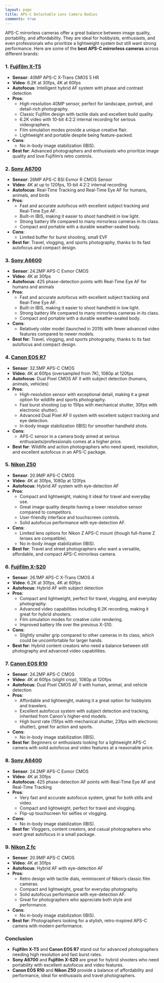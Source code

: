 ```yaml
---
layout: page
title: APS-C Detachable Lens Camera Bodies
comments: true
---
```


APS-C mirrorless cameras offer a great balance between image quality, portability, and affordability. They are ideal for hobbyists, enthusiasts, and even professionals who prioritize a lightweight system but still want strong performance. Here are some of the **best APS-C mirrorless cameras** across different brands:

### 1. [Fujifilm X-T5](https://www.amazon.com/Fujifilm-X-T5-Mirrorless-Digital-Camera/dp/B0BK2P7DMG?crid=1VOQIRLM1II8P&dib=eyJ2IjoiMSJ9.cT3iTZSwv9SG6aWkZsLF1ULAlKb0PtUfNOrE5fjdm4k6W8A2xIRYZaT-BV9GOcSyvRMHjUMxoZlx6eC8VKvYe5FGFUIvQu5i8_qUwSoWB4c8jqmW4o0V4S74y8FFB6B62DJTaXzJYNwBgAu8Mc1JchbrdF-QUfJbgraoOf2neS54WZXpUojTS9eYIptwpTPGer8WfVmJTmHU_7l3ewWypdnt0-UGZvb8RB-rknm3Y4U.-8ncvPZ9-7-VItPfZpAQWHYiGYpCyvORVOsJp3D3Xwc&dib_tag=se&keywords=fujifilm%2Bx-t5&qid=1729049235&sprefix=Fujifilm%2BX-T%2Caps%2C247&sr=8-2&ufe=app_do%3Aamzn1.fos.1740e8b9-be2d-46a4-a376-9d8efb903409&th=1&linkCode=ll1&tag=rankingspea01-20&linkId=dd001695f29095b77f5ab4cc0600875e&language=en_US&ref_=as_li_ss_tl)
- **Sensor**: 40MP APS-C X-Trans CMOS 5 HR
- **Video**: 6.2K at 30fps, 4K at 60fps
- **Autofocus**: Intelligent hybrid AF system with phase and contrast detection
- **Pros**:
  - High-resolution 40MP sensor, perfect for landscape, portrait, and detail-rich photography.
  - Classic Fujifilm design with tactile dials and excellent build quality.
  - 6.2K video with 10-bit 4:2:2 internal recording for serious videographers.
  - Film simulation modes provide a unique creative flair.
  - Lightweight and portable despite being feature-packed.
- **Cons**:
  - No in-body image stabilization (IBIS).
- **Best for**: Advanced photographers and enthusiasts who prioritize image quality and love Fujifilm’s retro controls.

### 2. [Sony A6700](https://www.amazon.com/Sony-Alpha-6700-Interchangeable-Recognition/dp/B0CBN8Y77Z?crid=2EMTMVLM0MVGY&dib=eyJ2IjoiMSJ9.D4A1PdNDx7syI6PhhEp3pgthMMWB4fMRkKlLXAX6mnSXU3NBglwm0SFP8bSq5FjGVxC2VZIIaxDapfjVT8smKQj_zFLnAjeiEkBT8bF7qAiTKOjilc7C3PNMnaBgybHWmTGLkHnAOpr9WxXxbtNTB51Gu963xwDxa9xfSQUUK2LzRfrwvL8OvMpm-CzwI5dWEWIy9zAR9XpB1yUACZVE3eLjLnUT5OwQJGYq7kYZcdQ.1tZ6mCFCdKmvI2FNsgBYMrY8ynKbzx-nVCCVDYFCkiQ&dib_tag=se&keywords=sony%2Ba6700&qid=1729049535&sprefix=sony%2Ba6700%2Caps%2C168&sr=8-2&ufe=app_do%3Aamzn1.fos.1740e8b9-be2d-46a4-a376-9d8efb903409&th=1&linkCode=ll1&tag=rankingspea01-20&linkId=15df0ec7c2ee94a5c782efca4c2d31c4&language=en_US&ref_=as_li_ss_tl)
- **Sensor**: 26MP APS-C BSI Exmor R CMOS Sensor
- **Video**: 4K at up to 120fps, 10-bit 4:2:2 internal recording
- **Autofocus**: Real-Time Tracking and Real-Time Eye AF for humans, animals, and birds
- **Pros**:
  - Fast and accurate autofocus with excellent subject tracking and Real-Time Eye AF.
  - Built-in IBIS, making it easier to shoot handheld in low light.
  - Strong battery life compared to many mirrorless cameras in its class.
  - Compact and portable with a durable weather-sealed body.
- **Cons**:
  - Limited buffer for burst shooting, small EVF
- **Best for**: Travel, vlogging, and sports photography, thanks to its fast autofocus and compact design.

### 3. [Sony A6600](https://www.amazon.com/Sony-Alpha-A6600-Mirrorless-Camera/dp/B07X43B6FD?crid=1C8H4YFVY461M&dib=eyJ2IjoiMSJ9.68lNmhxU3KmWCpGiztwKxpDO5H_GoMKOrFZWNfYweCpiWrfEZCpay9nJ_mFyPY1BhnhxEa3kOUuCSIx_TxVlRhojmaQmwEKjKbqrHLTs-J_z6jwSP4PN3xIGtvNmvHXgmUbd7CU3oTk53awbOCc9EEXMepTSJ5Yo6xCNrGCUG50kqolpxI1z3-c3Lp9R97u-SBunkF4IZ1N6MNfht3P1m1jmeEsbvGh6qxDOWy8uEh4.IZzIndQ_3Var4UhrEPe1hQqlBeuZZQHA9FXpbUYuF78&dib_tag=se&keywords=sony%2Ba6600&qid=1729049318&sprefix=sony%2Ba600%2Caps%2C197&sr=8-3&ufe=app_do%3Aamzn1.fos.1740e8b9-be2d-46a4-a376-9d8efb903409&th=1&linkCode=ll1&tag=rankingspea01-20&linkId=8024ae8cc1cec6edf53d84f68ccfbd77&language=en_US&ref_=as_li_ss_tl)
- **Sensor**: 24.2MP APS-C Exmor CMOS
- **Video**: 4K at 30fps
- **Autofocus**: 425 phase-detection points with Real-Time Eye AF for humans and animals
- **Pros**:
  - Fast and accurate autofocus with excellent subject tracking and Real-Time Eye AF.
  - Built-in IBIS, making it easier to shoot handheld in low light.
  - Strong battery life compared to many mirrorless cameras in its class.
  - Compact and portable with a durable weather-sealed body.
- **Cons**:
  - Relatively older model (launched in 2019) with fewer advanced video features compared to newer models.
- **Best for**: Travel, vlogging, and sports photography, thanks to its fast autofocus and compact design.

### 4. [Canon EOS R7](https://www.amazon.com/Canon-Mirrorless-Vlogging-Processor-Detection/dp/B0B27KKNZV?crid=369UAUH9TYZOO&dib=eyJ2IjoiMSJ9.wAnYUya2nGykj6UkybXUH5tlAfX-xHW8X8ZD1Y7xUw8AR6EAPtuhsOXnlrZQP0fPkDU3HujK2uPD4qm7hZJ0QsX_iePLJBZXRY3HFbCpVOhkiGHbdVPWA5h6eaLOY1pdKAjdTdCu3_ib2yeG_mghj8jY1NybekTE3c9n42NDNyZvlV-7b0O79U7AzSIIUoR1LoLrp6Kopht1FKYblT0_k8-gylfH83li92FkUyuN-rI.zNvYJHWRtUOOg70HEpVqTn4mjrNJbgb3sQG7K0DD1JA&dib_tag=se&keywords=canon+r7&qid=1729049573&sprefix=canon+r7%2Caps%2C185&sr=8-3&ufe=app_do%3Aamzn1.fos.1740e8b9-be2d-46a4-a376-9d8efb903409&linkCode=ll1&tag=rankingspea01-20&linkId=74091758857ac0115b26b0a171ba8b5f&language=en_US&ref_=as_li_ss_tl)
- **Sensor**: 32.5MP APS-C CMOS
- **Video**: 4K at 60fps (oversampled from 7K), 1080p at 120fps
- **Autofocus**: Dual Pixel CMOS AF II with subject detection (humans, animals, vehicles)
- **Pros**:
  - High-resolution sensor with exceptional detail, making it a great option for wildlife and sports photography.
  - Fast burst shooting (up to 15fps with mechanical shutter, 30fps with electronic shutter).
  - Advanced Dual Pixel AF II system with excellent subject tracking and eye detection.
  - In-body image stabilization (IBIS) for smoother handheld shots.
- **Cons**:
  - APS-C sensor in a camera body aimed at serious enthusiasts/professionals comes at a higher price.
- **Best for**: Wildlife and action photographers who need speed, resolution, and excellent autofocus in an APS-C package.

### 5. [Nikon Z50](https://www.amazon.com/Nikon-Z50-Mirrorless-50-250mm-Accessory/dp/B08FKBRW9Z?crid=2KO0AYTUPARD3&dib=eyJ2IjoiMSJ9.S50UcFDE4g0i_xTsSeiULQoT9TRR9NeAzceILJ9kGUVpW3y2ZJJQTw3A05oBh2NAs1dh0FPG2A7b-XmfhpSq8sGPDzBYHAPzbnd9z0A257V8s9JQ4q5qpBPHvdUfaJHVfH0mP9Ql_usri_5yB0M5GdqZB2vfDPeINhXDcfCN7mYlEtZRNS06qgm2it9emCRfTfN1zoH9WUlL0hwlWcq4DmwH8rAnP-uateLlnXFYwr0.yg61HMgTeN6Iq58CbtU5yDDkuEfOrXsOmlYT5x7PkYk&dib_tag=se&keywords=nikon+z50&qid=1729049604&sprefix=nikon+z50%2Caps%2C258&sr=8-5&ufe=app_do%3Aamzn1.fos.1740e8b9-be2d-46a4-a376-9d8efb903409&linkCode=ll1&tag=rankingspea01-20&linkId=214e30b3ccc4c935319af45e5e9ef655&language=en_US&ref_=as_li_ss_tl)
- **Sensor**: 20.9MP APS-C CMOS
- **Video**: 4K at 30fps, 1080p at 120fps
- **Autofocus**: Hybrid AF system with eye-detection AF
- **Pros**:
  - Compact and lightweight, making it ideal for travel and everyday use.
  - Great image quality despite having a lower resolution sensor compared to competitors.
  - User-friendly interface and touchscreen controls.
  - Solid autofocus performance with eye-detection AF.
- **Cons**:
  - Limited lens options for Nikon Z APS-C mount (though full-frame Z lenses are compatible).
  - No in-body image stabilization (IBIS).
- **Best for**: Travel and street photographers who want a versatile, affordable, and compact APS-C mirrorless camera.

### 6. [Fujifilm X-S20](https://www.amazon.com/Fujifilm-Mirrorless-Digital-Camera-XF16-50mmF2-8-4-8/dp/B0D3X6WPGZ?crid=3SPTPV3Q3TDMX&dib=eyJ2IjoiMSJ9.9c0AqJgFR4vTmg3L7yiFDrmWoFoca6oGz5OQsKTKfywlCsTtWhBQXbt0UyEU2N2QTVYa43SVSgVCcZlReiZrIT6qI3bkKuejUgYD2ra9WAAP_IkIL8nkblGLAbpXPQar6Ae_h4Do-Sc0qlxOkUzRhzlRK0SfYkwuJa4r80CQKGbCKQlmDrp6Xi79DlcednY125tuP5j8Jc3n4A07DgQ2y_A1rHqxNxNXZx2sWNt9Ta4.SGCsW6d7j7j7uHlv674iaPhgCSu7coa_vO8NhLYHoqk&dib_tag=se&keywords=Fujifilm+X-S20&qid=1729049699&sprefix=fujifilm+x-s20%2Caps%2C196&sr=8-2&ufe=app_do%3Aamzn1.fos.1740e8b9-be2d-46a4-a376-9d8efb903409&linkCode=ll1&tag=rankingspea01-20&linkId=5a662a0a9498da2a05f2a44bc99ab778&language=en_US&ref_=as_li_ss_tl)
- **Sensor**: 26.1MP APS-C X-Trans CMOS 4
- **Video**: 6.2K at 30fps, 4K at 60fps
- **Autofocus**: Hybrid AF with subject detection
- **Pros**:
  - Compact and lightweight, perfect for travel, vlogging, and everyday photography.
  - Advanced video capabilities including 6.2K recording, making it great for hybrid shooters.
  - Film simulation modes for creative color rendering.
  - Improved battery life over the previous X-S10.
- **Cons**:
  - Slightly smaller grip compared to other cameras in its class, which could be uncomfortable for larger hands.
- **Best for**: Hybrid content creators who need a balance between still photography and advanced video capabilities.

### 7. [Canon EOS R10](https://www.amazon.com/Canon-RF-S18-45mm-Mirrorless-High-Speed-Lightweight/dp/B0B2KV35NX?crid=12AXKPZCVYMJX&dib=eyJ2IjoiMSJ9.5y0UNr9IhwK3HITWLv4lIZJ3lTJ0-Yvsr9RaxIWzp6lDEznuRQS_ek_L3_je82SaJYTIUvJuTFWSHgcaMrGwnBlYvH_7Kr3SXLid_LKyxPJRkdlcg5ylpJ2gSSsLBr2QBptYtYSR5X_OZnA2i_Wf6IuVF8wJvelK1RNPe3PgLXPqJpjiEch_4dmDTXrwhTXtRJwVmVkKkDG3BJtsk4AWR1bDp7Y6OopWoEQVYVJGuqc.CV3Yngx78YnjWNTikCqCeOAs1uGy3p4UfFlnBlKlSgI&dib_tag=se&keywords=canon%2BEOS%2BR10&qid=1729049736&sprefix=anon%2Beos%2Br10%2Caps%2C195&sr=8-3&ufe=app_do%3Aamzn1.fos.1740e8b9-be2d-46a4-a376-9d8efb903409&th=1&linkCode=ll1&tag=rankingspea01-20&linkId=2c1f000839fcbe1e419c40d32f23d2a6&language=en_US&ref_=as_li_ss_tl)
- **Sensor**: 24.2MP APS-C CMOS
- **Video**: 4K at 60fps (slight crop), 1080p at 120fps
- **Autofocus**: Dual Pixel CMOS AF II with human, animal, and vehicle detection
- **Pros**:
  - Affordable and lightweight, making it a great option for hobbyists and travelers.
  - Excellent autofocus system with subject detection and tracking, inherited from Canon's higher-end models.
  - High burst rate (15fps with mechanical shutter, 23fps with electronic shutter), great for action and sports.
- **Cons**:
  - No in-body image stabilization (IBIS).
- **Best for**: Beginners or enthusiasts looking for a lightweight APS-C camera with solid autofocus and video features at a reasonable price.

### 8. [Sony A6400](https://www.amazon.com/Sony-Alpha-a6400-Mirrorless-Camera/dp/B07MV3P7M8?crid=110I06P39G6FD&dib=eyJ2IjoiMSJ9.xo7bbllSv4eAQbXg-s82x9yolZdOp1_AlJXFUFzbUajOjIXQBtzsQI1OiNIm8ulv40Ctc9YEPs-pyJRHVq8J5NEQec6_cAtVXRMKCe0r4sbBPfi11vRkQpiXN23RZPXF9CWUyNZ0E5Ff4MDSfPbdB1uTSS4iP87Q_4bDyffqiPSECn9Ou2oM4csIXltPQrTOiXrTfdhx7rAF_KDu_g_9iXC85rvWnE2dXLA1NJtdWhI.vTrMxpiQJ_mIndpXcWObyGHL-CtyUY6mZq4iKSX132I&dib_tag=se&keywords=sony%2Ba6400&qid=1729049766&sprefix=sony%2Ba6400%2Caps%2C319&sr=8-1&ufe=app_do%3Aamzn1.fos.1740e8b9-be2d-46a4-a376-9d8efb903409&th=1&linkCode=ll1&tag=rankingspea01-20&linkId=25bbda3f8aaec9a2a2dcf72086677a59&language=en_US&ref_=as_li_ss_tl)
- **Sensor**: 24.2MP APS-C Exmor CMOS
- **Video**: 4K at 30fps
- **Autofocus**: 425 phase-detection AF points with Real-Time Eye AF and Real-Time Tracking
- **Pros**:
  - Very fast and accurate autofocus system, great for both stills and video.
  - Compact and lightweight, perfect for travel and vlogging.
  - Flip-up touchscreen for selfies or vlogging.
- **Cons**:
  - No in-body image stabilization (IBIS).
- **Best for**: Vloggers, content creators, and casual photographers who want great autofocus in a small package.

### 9. [Nikon Z fc](https://www.amazon.com/Nikon-Wide-Angle-Retro-Inspired-Compact-mirrorless/dp/B09883TR5L?crid=1FPG2HPSH074U&dib=eyJ2IjoiMSJ9.1mYbPK6wki_JwNTM9lHSn5hDnEdherD7xf2IQ0gS2fJSF-Ui2i98fePt5a_VjbrYt5F2LzzyWm0QY6_PFmRtrMFSD_X7qJXhjEKZ0f_AYFqt1U32oeVFYWOfSiFGenIrYuR9I8rBImMf2VmMlpT3jUMKl1bBdcg8i6GqQKeVwcpqJR5b4nde495Fz2b_7us8-LRTNuXpoCNO9Rf3xi1q0gIa_CvC2fxeHs4AH0rFq18.g4zJNTiZZEI1S6meulK5OtIY0Cn-HsLzfVHwIJS-m74&dib_tag=se&keywords=nikon%2Bz%2Bfc&qid=1729049810&sprefix=nikon%2Bz%2Caps%2C254&sr=8-3&ufe=app_do%3Aamzn1.fos.1740e8b9-be2d-46a4-a376-9d8efb903409&th=1&linkCode=ll1&tag=rankingspea01-20&linkId=de308230ddcfaf2fea0a3ddbc97b1f53&language=en_US&ref_=as_li_ss_tl)
- **Sensor**: 20.9MP APS-C CMOS
- **Video**: 4K at 30fps
- **Autofocus**: Hybrid AF with eye-detection AF
- **Pros**:
  - Retro design with tactile dials, reminiscent of Nikon’s classic film cameras.
  - Compact and lightweight, great for everyday photography.
  - Solid autofocus performance with eye-detection AF.
  - Great for photographers who appreciate both style and performance.
- **Cons**:
  - No in-body image stabilization (IBIS).
- **Best for**: Photographers looking for a stylish, retro-inspired APS-C camera with modern performance.

### **Conclusion**
- **Fujifilm X-T5** and **Canon EOS R7** stand out for advanced photographers needing high resolution and fast burst rates.
- **Sony A6700** and **Fujifilm X-S20** are great for hybrid shooters who need portability with excellent autofocus and video features.
- **Canon EOS R10** and **Nikon Z50** provide a balance of affordability and performance, ideal for enthusiasts and travel photographers.
